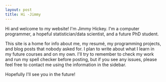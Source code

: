 ```yaml
---
layout: post
title: Hi -Jimmy
---
```


Hi and welcome to my website! I'm Jimmy Hickey. I'm a computer programmer, a hopeful statistician/data scientist, and a future PhD student. 


This site is a home for info about me, my resumé, my programming projects, and blog posts that nobody asked for. I plan to write about what I learn in my future courses and on my own. I'll try to remember to check my work and run my spell checker before posting, but if you see any issues, please feel free to contact me using the information in the sidebar.


Hopefully I'll see you in the future!
